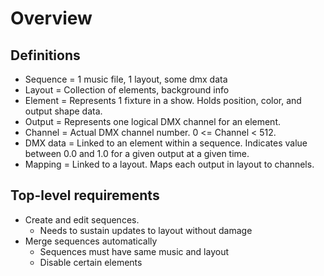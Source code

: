 # Overview

## Definitions

- Sequence = 1 music file, 1 layout, some dmx data
- Layout = Collection of elements, background info
- Element = Represents 1 fixture in a show. Holds position, color, and output
  shape data.
- Output = Represents one logical DMX channel for an element.
- Channel = Actual DMX channel number. 0 <= Channel < 512.
- DMX data = Linked to an element within a sequence. Indicates value between 0.0
  and 1.0 for a given output at a given time.
- Mapping = Linked to a layout. Maps each output in layout to channels.


## Top-level requirements

- Create and edit sequences.
    - Needs to sustain updates to layout without damage
- Merge sequences automatically
    - Sequences must have same music and layout
    - Disable certain elements